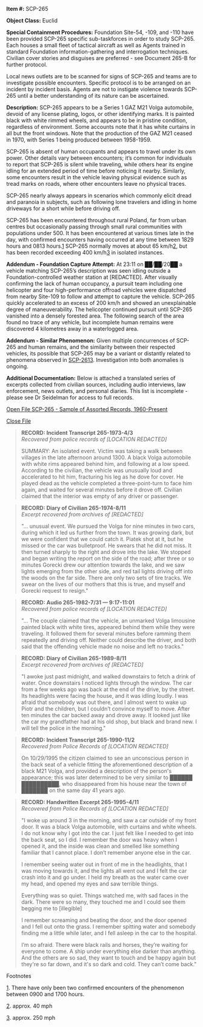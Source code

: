 **Item #:** SCP-265

**Object Class:** Euclid

**Special Containment Procedures:** Foundation Site-54, -109, and -110 have been provided SCP-265 specific sub-taskforces in order to study SCP-265. Each houses a small fleet of tactical aircraft as well as Agents trained in standard Foundation information-gathering and interrogation techniques. Civilian cover stories and disguises are preferred - see Document 265-B for further protocol.

Local news outlets are to be scanned for signs of SCP-265 and teams are to investigate possible encounters. Specific protocol is to be arranged on an incident by incident basis. Agents are not to instigate violence towards SCP-265 until a better understanding of its nature can be ascertained.

**Description:** SCP-265 appears to be a Series 1 GAZ M21 Volga automobile, devoid of any license plating, logos, or other identifying marks. It is painted black with white rimmed wheels, and appears to be in pristine condition, regardless of environment. Some accounts note that it has white curtains in all but the front windows. Note that the production of the GAZ M21 ceased in 1970, with Series 1 being produced between 1958-1959.

SCP-265 is absent of human occupants and appears to travel under its own power. Other details vary between encounters; it’s common for individuals to report that SCP-265 is silent while traveling, while others hear its engine idling for an extended period of time before noticing it nearby. Similarly, some encounters result in the vehicle leaving physical evidence such as tread marks on roads, where other encounters leave no physical traces.

SCP-265 nearly always appears in scenarios which commonly elicit dread and paranoia in subjects, such as following lone travelers and idling in home driveways for a short while before driving off.

SCP-265 has been encountered throughout rural Poland, far from urban centres but occasionally passing through small rural communities with populations under 500. It has been encountered at various times late in the day, with confirmed encounters having occurred at any time between 1829 hours and 0813 hours.[1](javascript:;) SCP-265 normally moves at about 65 km/h[2](javascript:;), but has been recorded exceeding 400 km/h[3](javascript:;) in isolated instances.

**Addendum - Foundation Capture Attempt:** At 23:11 on ██/██/20██ a vehicle matching SCP-265’s description was seen idling outside a Foundation-controlled weather station at \[REDACTED\]. After visually confirming the lack of human occupancy, a pursuit team including one helicopter and four high-performance offroad vehicles were dispatched from nearby Site-109 to follow and attempt to capture the vehicle. SCP-265 quickly accelerated to an excess of 200 km/h and showed an unexplainable degree of maneuverability. The helicopter continued pursuit until SCP-265 vanished into a densely forested area. The following search of the area found no trace of any vehicle, but incomplete human remains were discovered 4 kilometres away in a waterlogged area.

**Addendum - Similar Phenomenon:** Given multiple concurrences of SCP-265 and human remains, and the similarity between their respected vehicles, its possible that SCP-265 may be a variant or distantly related to phenomena observed in [SCP-2613](/scp-2613). Investigation into both anomalies is ongoing.

**Additional Documentation:** Below is attached a translated series of excerpts collected from civilian sources, including audio interviews, law enforcement, news outlets, and personal diaries. This list is incomplete - please see Dr Seidelman for access to full records.

[Open File SCP-265 - Sample of Assorted Records, 1960-Present](javascript:;)

[Close File](javascript:;)

> **RECORD: Incident Transcript 265-1973-4/3**  
> _Recovered from police records of \[LOCATION REDACTED\]_
> 
> SUMMARY: An isolated event. Victim was taking a walk between villages in the late afternoon around 1300. A black Volga automobile with white rims appeared behind him, and following at a low speed. According to the civilian, the vehicle was unusually loud and accelerated to hit him, fracturing his leg as he dove for cover. He played dead as the vehicle completed a three-point-turn to face him again, and waited for several minutes before it drove off. Civilian claimed that the interior was empty of any driver or passenger.

> **RECORD: Diary of Civilian 265-1974-8/11**  
> _Excerpt recovered from archives of \[REDACTED\]_
> 
> "… unusual event. We pursued the Volga for nine minutes in two cars, during which it led us further from the town. It was growing dark, but we were confident that we could catch it. Piatek shot at it, but he missed or the car was bulletproof. He swears that he did not miss. It then turned sharply to the right and drove into the lake. We stopped and began writing the report on the side of the road; after three or so minutes Gorecki drew our attention towards the lake, and we saw lights emerging from the other side, and red tail lights driving off into the woods on the far side. There are only two sets of tire tracks. We swear on the lives of our mothers that this is true, and myself and Gorecki request to resign."

> **RECORD: Audio 265-1982-7/31 — 9:17-11:01**  
> _Recovered from police records of \[LOCATION REDACTED\]_
> 
> "… The couple claimed that the vehicle, an unmarked Volga limousine painted black with white tires, appeared behind them while they were traveling. It followed them for several minutes before ramming them repeatedly and driving off. Neither could describe the driver, and both said that the offending vehicle made no noise and left no tracks."

> **RECORD: Diary of Civilian 265-1989-8/11**  
> _Excerpt recovered from archives of \[REDACTED\]_
> 
> "I awoke just past midnight, and walked downstairs to fetch a drink of water. Once downstairs I noticed lights through the window. The car from a few weeks ago was back at the end of the drive, by the street. Its headlights were facing the house, and it was idling loudly. I was afraid that somebody was out there, and I almost went to wake up Piotr and the children, but I couldn’t convince myself to move. After ten minutes the car backed away and drove away. It looked just like the car my grandfather had at his old shop, but black and brand new. I will tell the police in the morning."

> **RECORD: Incident Transcript 265-1990-11/2**  
> _Recovered from Police Records of \[LOCATION REDACTED\]_
> 
> On 10/29/1995 the citizen claimed to see an unconscious person in the back seat of a vehicle fitting the aforementioned description of a black M21 Volga, and provided a description of the person's appearance; this was later determined to be very similar to ██████ ██████████, who disappeared from his house near the town of ███████ on the same day 41 years ago.

> **RECORD: Handwritten Excerpt 265-1995-4/11**  
> _Recovered from Police Records of \[LOCATION REDACTED\]_
> 
> "I woke up around 3 in the morning, and saw a car outside of my front door. It was a black Volga automobile, with curtains and white wheels. I do not know why I got into the car. I just felt like I needed to get into the back seat, so I did. I remember the door was heavy when I opened it, and the inside was clean and smelled like something familiar that I cannot place. I don’t remember anyone else in the car.
> 
> I remember seeing water out in front of me in the headlights, that I was moving towards it, and the lights all went out and I felt the car crash into it and go under. I held my breath as the water came over my head, and opened my eyes and saw terrible things.
> 
> Everything was so quiet. Things watched me, with sad faces in the dark. There were so many, they touched me and I could see them begging me to \[illegible\]
> 
> I remember screaming and beating the door, and the door opened and I fell out onto the grass. I remember spitting water and somebody finding me a little while later, and I fell asleep in the car to the hospital.
> 
> I’m so afraid. There were black rails and horses, they’re waiting for everyone to come. A ship under everything else darker than anything. And the others are so sad, they want to touch and be happy again but they're so far down, and it's so dark and cold. They can’t come back."

Footnotes

[1](javascript:;). There have only been two confirmed encounters of the phenomenon between 0900 and 1700 hours.

[2](javascript:;). approx. 40 mph

[3](javascript:;). approx. 250 mph
